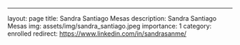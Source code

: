 ---
layout: page
title: Sandra Santiago Mesas
description: Sandra Santiago Mesas
img: assets/img/sandra_santiago.jpeg
importance: 1
category: enrolled
redirect: https://www.linkedin.com/in/sandrasanme/